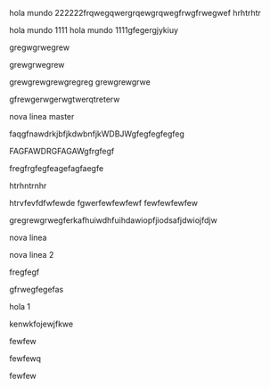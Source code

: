 hola mundo 222222frqwegqwergrqewgrqwegfrwgfrwegwef
hrhtrhtr

hola mundo 1111
hola mundo 1111gfegergjykiuy

gregwgrwegrew

grewgrwegrew

grewgrewgrewgregreg
grewgrewgrwe

gfrewgerwgerwgtwerqtreterw

nova linea master

faqgfnawdrkjbfjkdwbnfjkWDBJWgfegfegfegfeg

FAGFAWDRGFAGAWgfrgfegf


fregfrgfegfeagefagfaegfe


htrhntrnhr

htrvfevfdfwfewde
fgwerfewfewfewf
fewfewfewfew

gregrewgrwegferkafhuiwdhfuihdawiopfjiodsafjdwiojfdjw

nova linea

nova linea 2

fregfegf

gfrwegfegefas

hola 1

kenwkfojewjfkwe

fewfew

fewfewq

fewfew


